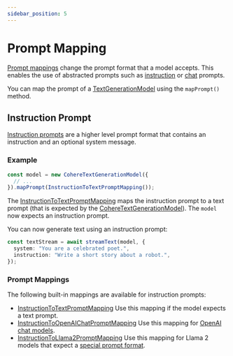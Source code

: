 ```yaml
---
sidebar_position: 5
---
```


# Prompt Mapping

[Prompt mappings](/api/interfaces/PromptMapping) change the prompt format that a model accepts.
This enables the use of abstracted prompts such as [instruction](/api/modules#instructionprompt) or [chat](/api/modules#chatprompt) prompts.

You can map the prompt of a [TextGenerationModel](/api/interfaces/TextGenerationModel) using the `mapPrompt()` method.

## Instruction Prompt

[Instruction prompts](/api/modules#instructionprompt) are a higher level prompt format that contains an instruction and an optional system message.

### Example

```ts
const model = new CohereTextGenerationModel({
  // ...
}).mapPrompt(InstructionToTextPromptMapping());
```

The [InstructionToTextPromptMapping](/api/modules#instructiontotextpromptmapping) maps the instruction prompt to a text prompt (that is expected by the [CohereTextGenerationModel](/api/classes/CohereTextGenerationModel)).
The `model` now expects an instruction prompt.

You can now generate text using an instruction prompt:

```ts
const textStream = await streamText(model, {
  system: "You are a celebrated poet.",
  instruction: "Write a short story about a robot.",
});
```

### Prompt Mappings

The following built-in mappings are available for instruction prompts:

- [InstructionToTextPromptMapping](/api/modules#instructiontotextpromptmapping)
  Use this mapping if the model expects a text prompt.
- [InstructionToOpenAIChatPromptMapping](/api/modules#instructiontoopenaichatpromptmapping)
  Use this mapping for [OpenAI chat models](/api/classes/OpenAIChatModel).
- [InstructionToLlama2PromptMapping](/api/modules#instructiontollama2promptmapping)
  Use this mapping for Llama 2 models that expect a [special prompt format](https://www.philschmid.de/llama-2#how-to-prompt-llama-2-chat).
